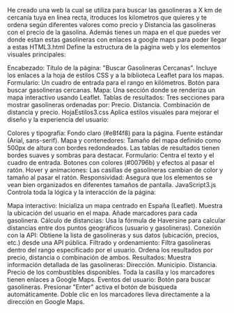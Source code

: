 He creado una web la cual se utiliza para buscar las gasolineras a X km de cercanía tuya en linea recta, itroduces los kilometros que quieres y te ordena según diferentes valores como precio y Distancia las gasolineras con el precio de la gasolina. 
Además tienes un mapa en el que puedes ver donde estan estas gasolineras con enlaces a google maps para poder llegar a estas
HTML3.html
Define la estructura de la página web y los elementos visuales principales:

Encabezado:
  Título de la página: "Buscar Gasolineras Cercanas".
  Incluye los enlaces a la hoja de estilos CSS y a la biblioteca Leaflet para los mapas.
  Formulario:
  Un cuadro de entrada para el rango en kilómetros.
  Botón para buscar gasolineras cercanas.
  Mapa:
  Una sección donde se renderiza un mapa interactivo usando Leaflet.
  Tablas de resultados:
  Tres secciones para mostrar gasolineras ordenadas por:
  Precio.
  Distancia.
  Combinación de distancia y precio.
HojaEstilos3.css
Aplica estilos visuales para mejorar el diseño y la experiencia del usuario:

Colores y tipografía:
  Fondo claro (#e8f4f8) para la página.
  Fuente estándar (Arial, sans-serif).
  Mapa y contenedores:
  Tamaño del mapa definido como 500px de altura con bordes redondeados.
  Las tablas de resultados tienen bordes suaves y sombras para destacar.
  Formulario:
  Centra el texto y el cuadro de entrada.
  Botones con colores (#00796b) y efectos al pasar el ratón.
  Hover y animaciones:
  Las casillas de gasolineras cambian de color y tamaño al pasar el ratón.
  Responsividad:
  Asegura que los elementos se vean bien organizados en diferentes tamaños de pantalla.
JavaScript3.js
Controla toda la lógica y la interacción de la página:

Mapa interactivo:
  Inicializa un mapa centrado en España (Leaflet).
  Muestra la ubicación del usuario en el mapa.
  Añade marcadores para cada gasolinera.
  Cálculo de distancias:
  Usa la fórmula de Haversine para calcular distancias entre dos puntos geográficos (usuario y gasolineras).
  Conexión con la API:
  Obtiene la lista de gasolineras y sus datos (ubicación, precios, etc.) desde una API pública.
  Filtrado y ordenamiento:
  Filtra gasolineras dentro del rango especificado por el usuario.
  Ordena los resultados por precio, distancia o combinación de ambos.
  Resultados:
  Muestra información detallada de las gasolineras:
  Dirección.
  Municipio.
  Distancia.
  Precio de los combustibles disponibles.
  Toda la casilla y los marcadores tienen enlaces a Google Maps.
  Eventos del usuario:
  Botón para buscar gasolineras.
  Presionar "Enter" activa el botón de búsqueda automáticamente.
  Doble clic en los marcadores lleva directamente a la dirección en Google Maps.

